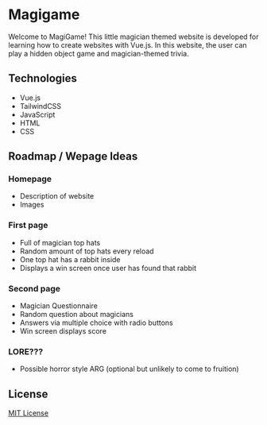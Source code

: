 # Magigame

Welcome to MagiGame! This little magician themed website is developed for learning how to create websites with Vue.js. In this website, the user can play a hidden object game and magician-themed trivia.

## Technologies

- Vue.js
- TailwindCSS
- JavaScript
- HTML
- CSS

## Roadmap / Wepage Ideas

### Homepage

- Description of website
- Images

### First page

- Full of magician top hats
- Random amount of top hats every reload
- One top hat has a rabbit inside
- Displays a win screen once user has found that rabbit

### Second page

- Magician Questionnaire
- Random question about magicians
- Answers via multiple choice with radio buttons
- Win screen displays score

### LORE???

- Possible horror style ARG (optional but unlikely to come to fruition)

## License
[MIT License](https://github.com/WeiJian123-tech/MagiGame/blob/main/LICENSE)
